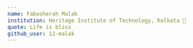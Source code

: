```yaml
--- 
name: Fabasherah Malak  
institution: Heritage Institute of Technology, Kolkata 🚩  
quote: Life is bliss 
github_user: 12-malak 
---
```

